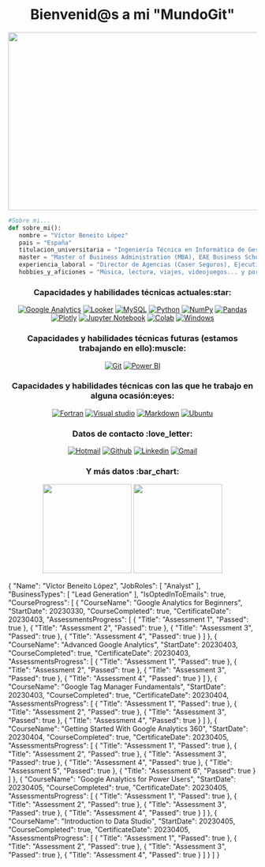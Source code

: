 <h1 align="center">Bienvenid@s a mi "MundoGit"</h1>

<p align="center">
           <img width="720" height="360" src=https://actions.es/wp-content/uploads/2020/08/datos1-1.jpg>
</p>

```python
#Sobre mi...
def sobre_mi():
   nombre = "Víctor Beneito López"
   pais = "España"
   titulacion_universitaria = "Ingeniería Técnica en Informática de Gestión (Universidad Pontificia de Salamanca)"
   master = "Master of Business Administration (MBA), EAE Business School (Universidad de Barcelona)"
   experiencia_laboral = "Director de Agencias (Caser Seguros), Ejecutivo Comercial (Banco Santander), Encargado de tienda (Grupo PCBox)"
   hobbies_y_aficiones = "Música, lectura, viajes, videojuegos... y por supuesto: el mundo de la INFORMÁTICA"
```

<h3 align="center">Capacidades y habilidades técnicas actuales:star:</h3>

<div align="center">
           
[![Google Analytics](https://img.shields.io/badge/Google%20Analytics-E37400?style=for-the-badge&logo=google%20analytics&logoColor=white)](https://analytics.google.com)
[![Looker](https://img.shields.io/badge/looker-blue?style=for-the-badge&logo=looker&logoColor=white)](https://www.looker.com/)
[![MySQL](https://img.shields.io/badge/mysql-%2300f.svg?style=for-the-badge&logo=mysql&logoColor=white)](https://www.mysql.com)
[![Python](https://img.shields.io/badge/python-3670A0?style=for-the-badge&logo=python&logoColor=ffdd54)](https://www.python.org/)
[![NumPy](https://img.shields.io/badge/numpy-%23013243.svg?style=for-the-badge&logo=numpy&logoColor=white)](https://numpy.org)
[![Pandas](https://img.shields.io/badge/pandas-%23150458.svg?style=for-the-badge&logo=pandas&logoColor=white)](https://pandas.pydata.org)
[![Plotly](https://img.shields.io/badge/Plotly-%233F4F75.svg?style=for-the-badge&logo=plotly&logoColor=white)](https://plotly.com)
[![Jupyter Notebook](https://img.shields.io/badge/jupyter-%23FA0F00.svg?style=for-the-badge&logo=jupyter&logoColor=white)](https://jupyter.org)
[![Colab](https://img.shields.io/badge/Colab-F9AB00?style=for-the-badge&logo=googlecolab&color=525252)](https://colab.research.google.com)
[![Windows](https://img.shields.io/badge/Windows-0078D4?style=for-the-badge&logo=windows&logoColor=white)](https://www.microsoft.com/es-es/windows/)
           
</div>

<h3 align="center">Capacidades y habilidades técnicas futuras (estamos trabajando en ello):muscle:</h3>

<div align="center">
           
[![Git](https://img.shields.io/badge/git-%23F05033.svg?style=for-the-badge&logo=git&logoColor=white)](https://git-scm.com/)
[![Power BI](https://img.shields.io/badge/Power%20BI-orange?style=for-the-badge&logo=powerBI&logoColor=white)](https://powerbi.microsoft.com/)

</div>

<h3 align="center">Capacidades y habilidades técnicas con las que he trabajo en alguna ocasión:eyes:</h3>

<div align="center">

[![Fortran](https://img.shields.io/badge/Fortran-%23734F96.svg?style=for-the-badge&logo=fortran&logoColor=white)](https://fortran-lang.org/en/)
[![Visual studio](https://img.shields.io/badge/Visual_Studio_Code-0078D4?style=for-the-badge&logo=visual%20studio%20code&logoColor=white)](https://code.visualstudio.com/)
[![Markdown](https://img.shields.io/badge/markdown-%23000000.svg?style=for-the-badge&logo=markdown&logoColor=white)](https://markdown.es/)
[![Ubuntu](https://img.shields.io/badge/Ubuntu-E95420?style=for-the-badge&logo=ubuntu&logoColor=white)](https://ubuntu.com/)
           
</div>


<h3 align="center">Datos de contacto :love_letter:</h3>

<div align="center">
           
[![Hotmail](https://img.shields.io/badge/Microsoft_Outlook-0078D4?style=for-the-badge&logo=microsoft-outlook&logoColor=white)](mailto:vicbene@hotmail.com)
[![Github](https://img.shields.io/badge/GitHub-100000?style=for-the-badge&logo=github&logoColor=white)](https://github.com/VicBene)
[![Linkedin](https://img.shields.io/badge/LinkedIn-0077B5?style=for-the-badge&logo=linkedin&logoColor=white)](https://www.linkedin.com/in/victorbeneito/)
[![Gmail](https://img.shields.io/badge/Gmail-D14836?style=for-the-badge&logo=Gmail&logoColor=white)](mailto:vicbenel@gmail.com)
           
</div>

<h3 align="center">Y más datos :bar_chart:</h3>

<div dir="auto" align="center">

<img src="https://github-readme-stats.vercel.app/api?username=VicBene&theme=tokyonight" style="max-width: 100%;" height="180em">
<img src="https://github-readme-stats.vercel.app/api/top-langs/?username=VicBene&theme=tokyonight" style="max-width: 100%;" height="180em">

        
</div>

{
  "Name": "Víctor Beneito López",
  "JobRoles": [
    "Analyst"
  ],
  "BusinessTypes": [
    "Lead Generation"
  ],
  "IsOptedInToEmails": true,
  "CourseProgress": [
    {
      "CourseName": "Google Analytics for Beginners",
      "StartDate": 20230330,
      "CourseCompleted": true,
      "CertificateDate": 20230403,
      "AssessmentsProgress": [
        {
          "Title": "Assessment 1",
          "Passed": true
        },
        {
          "Title": "Assessment 2",
          "Passed": true
        },
        {
          "Title": "Assessment 3",
          "Passed": true
        },
        {
          "Title": "Assessment 4",
          "Passed": true
        }
      ]
    },
    {
      "CourseName": "Advanced Google Analytics",
      "StartDate": 20230403,
      "CourseCompleted": true,
      "CertificateDate": 20230403,
      "AssessmentsProgress": [
        {
          "Title": "Assessment 1",
          "Passed": true
        },
        {
          "Title": "Assessment 2",
          "Passed": true
        },
        {
          "Title": "Assessment 3",
          "Passed": true
        },
        {
          "Title": "Assessment 4",
          "Passed": true
        }
      ]
    },
    {
      "CourseName": "Google Tag Manager Fundamentals",
      "StartDate": 20230403,
      "CourseCompleted": true,
      "CertificateDate": 20230404,
      "AssessmentsProgress": [
        {
          "Title": "Assessment 1",
          "Passed": true
        },
        {
          "Title": "Assessment 2",
          "Passed": true
        },
        {
          "Title": "Assessment 3",
          "Passed": true
        },
        {
          "Title": "Assessment 4",
          "Passed": true
        }
      ]
    },
    {
      "CourseName": "Getting Started With Google Analytics 360",
      "StartDate": 20230404,
      "CourseCompleted": true,
      "CertificateDate": 20230405,
      "AssessmentsProgress": [
        {
          "Title": "Assessment 1",
          "Passed": true
        },
        {
          "Title": "Assessment 2",
          "Passed": true
        },
        {
          "Title": "Assessment 3",
          "Passed": true
        },
        {
          "Title": "Assessment 4",
          "Passed": true
        },
        {
          "Title": "Assessment 5",
          "Passed": true
        },
        {
          "Title": "Assessment 6",
          "Passed": true
        }
      ]
    },
    {
      "CourseName": "Google Analytics for Power Users",
      "StartDate": 20230405,
      "CourseCompleted": true,
      "CertificateDate": 20230405,
      "AssessmentsProgress": [
        {
          "Title": "Assessment 1",
          "Passed": true
        },
        {
          "Title": "Assessment 2",
          "Passed": true
        },
        {
          "Title": "Assessment 3",
          "Passed": true
        },
        {
          "Title": "Assessment 4",
          "Passed": true
        }
      ]
    },
    {
      "CourseName": "Introduction to Data Studio",
      "StartDate": 20230405,
      "CourseCompleted": true,
      "CertificateDate": 20230405,
      "AssessmentsProgress": [
        {
          "Title": "Assessment 1",
          "Passed": true
        },
        {
          "Title": "Assessment 2",
          "Passed": true
        },
        {
          "Title": "Assessment 3",
          "Passed": true
        },
        {
          "Title": "Assessment 4",
          "Passed": true
        }
      ]
    }
  ]
}

